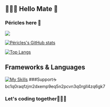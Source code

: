 

## 👨🏾‍💻 Hello Mate 👋
### Péricles here 🙂

![](https://komarev.com/ghpvc/?username=jerry-523&label=PROFILE+VIEWS)

[![Péricles's GitHub stats](https://github-readme-stats.vercel.app/api?username=jerry-523&show_icons=true&theme=tokyonight&include_all_commits)](https://github.com/jerry-523/github-readme-stats)

[![Top Langs](https://github-readme-stats.vercel.app/api/top-langs/?username=jerry-523&show_icons=true&theme=tokyonight&layout=compact&langs_count=8)](https://github.com/jerry-523/github-readme-stats)  
<!--
**Jerry-523/Jerry-523** is a ✨ _special_ ✨ repository because its `README.md` (this file) appears on your GitHub profile
Here are some ideas to get you started:

- 🔭 I’m currently working on ...
- 🌱 I’m currently learning ...
- 👯 I’m looking to collaborate on ...
- 🤔 I’m looking for help with ...
- 💬 Ask me about ...
- 📫 How to reach me: ...
- 😄 Pronouns: ...
- ⚡ Fun fact: ...
-->
## Frameworks & Languages

[![My Skills](https://skillicons.dev/icons?i=python,java,kotlin,flutter,cpp,dart,postgres,sqlite,firebase,androidstudio&perline=5)](https://skillicons.dev)
###Support☕
bc1q0raqfzjm2dxemp9eq5n2pcvn3q0rgll4zq6gk7
### Let's coding together👨🏾‍💻
